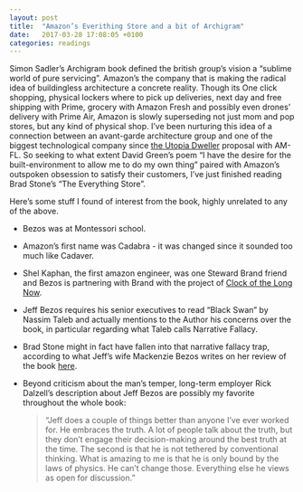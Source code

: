 ```yaml
---
layout: post
title:  "Amazon’s Everithing Store and a bit of Archigram"
date:   2017-03-28 17:08:05 +0100
categories: readings
---
```



Simon Sadler’s Archigram book defined the british group’s vision a “sublime world of pure servicing”. Amazon’s the company that is making the radical idea of buildingless architecture a concrete reality. Though its One click shopping, physical lockers where to pick up deliveries, next day and free shipping with Prime, grocery with Amazon Fresh and possibly even drones’ delivery with Prime Air, Amazon is slowly superseding not just mom and pop stores, but any kind of physical shop. I’ve been nurturing this idea of a connection between an avant-garde architecture group and one of the biggest technological company since [the Utopia Dweller](http://futurearchitectureplatform.org/projects/247e7f3c-060f-4ecd-947c-e3187ddee738) proposal with AM-FL. So seeking to what extent David Green’s poem “I have the desire for the built-environment to allow me to do my own thing” paired with Amazon’s outspoken obsession to satisfy their customers, I’ve just finished reading Brad Stone’s “The Everything Store”.  

Here’s some stuff I found of interest from the book, highly unrelated to any of the above.

- Bezos was at Montessori school.
- Amazon’s first name was Cadabra - it was changed since it sounded too much like Cadaver.
- Shel Kaphan, the first amazon engineer, was one Steward Brand friend and Bezos is partnering with Brand with the project of [Clock of the Long Now](http://longnow.org/clock/).
- Jeff Bezos requires his senior executives to read “Black Swan” by Nassim Taleb and actually mentions to the Author his concerns over the book, in particular regarding what Taleb calls Narrative Fallacy.
- Brad Stone might in fact have fallen into that narrative fallacy trap, according to what Jeff’s wife Mackenzie Bezos writes on her review of the book [here](https://www.amazon.com/review/R2I0T26SV0ELPP).
- Beyond criticism about the man’s temper, long-term employer Rick Dalzell’s description about Jeff Bezos are possibly my favorite throughout the whole book:



    > “Jeff does a couple of things better than anyone I’ve ever worked for. He embraces the truth. A lot of people talk about the truth, but they don’t engage their decision-making around the best truth at the time. The second is that he is not tethered by conventional thinking. What is amazing to me is that he is only bound by the laws of physics. He can’t change those. Everything else he views as open for discussion.”
